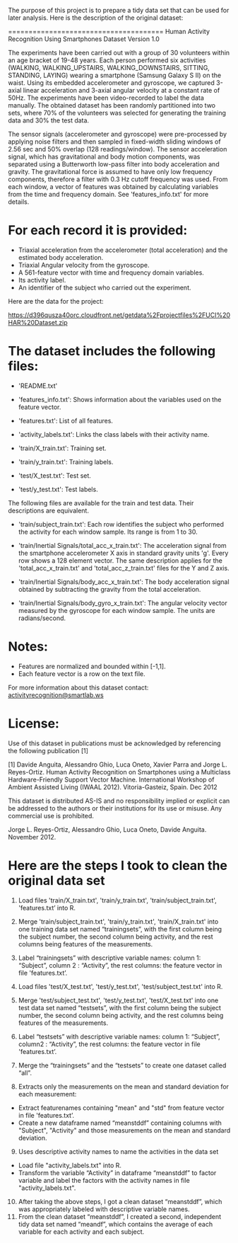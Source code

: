 The purpose of this project is to prepare a tidy data set that can be used for later analysis.  Here is the description of the original dataset:

======================================
Human Activity Recognition Using Smartphones Dataset
Version 1.0


The experiments have been carried out with a group of 30 volunteers within an age bracket of 19-48 years. Each person performed six activities (WALKING, WALKING_UPSTAIRS, WALKING_DOWNSTAIRS, SITTING, STANDING, LAYING) wearing a smartphone (Samsung Galaxy S II) on the waist. Using its embedded accelerometer and gyroscope, we captured 3-axial linear acceleration and 3-axial angular velocity at a constant rate of 50Hz. The experiments have been video-recorded to label the data manually. The obtained dataset has been randomly partitioned into two sets, where 70% of the volunteers was selected for generating the training data and 30% the test data. 

The sensor signals (accelerometer and gyroscope) were pre-processed by applying noise filters and then sampled in fixed-width sliding windows of 2.56 sec and 50% overlap (128 readings/window). The sensor acceleration signal, which has gravitational and body motion components, was separated using a Butterworth low-pass filter into body acceleration and gravity. The gravitational force is assumed to have only low frequency components, therefore a filter with 0.3 Hz cutoff frequency was used. From each window, a vector of features was obtained by calculating variables from the time and frequency domain. See 'features_info.txt' for more details. 

For each record it is provided:
======================================

- Triaxial acceleration from the accelerometer (total acceleration) and the estimated body acceleration.
- Triaxial Angular velocity from the gyroscope. 
- A 561-feature vector with time and frequency domain variables. 
- Its activity label. 
- An identifier of the subject who carried out the experiment.

Here are the data for the project:

https://d396qusza40orc.cloudfront.net/getdata%2Fprojectfiles%2FUCI%20HAR%20Dataset.zip


The dataset includes the following files:
=========================================

- 'README.txt'

- 'features_info.txt': Shows information about the variables used on the feature vector.

- 'features.txt': List of all features.

- 'activity_labels.txt': Links the class labels with their activity name.

- 'train/X_train.txt': Training set.

- 'train/y_train.txt': Training labels.

- 'test/X_test.txt': Test set.

- 'test/y_test.txt': Test labels.

The following files are available for the train and test data. Their descriptions are equivalent. 

- 'train/subject_train.txt': Each row identifies the subject who performed the activity for each window sample. Its range is from 1 to 30. 

- 'train/Inertial Signals/total_acc_x_train.txt': The acceleration signal from the smartphone accelerometer X axis in standard gravity units 'g'. Every row shows a 128 element vector. The same description applies for the 'total_acc_x_train.txt' and 'total_acc_z_train.txt' files for the Y and Z axis. 

- 'train/Inertial Signals/body_acc_x_train.txt': The body acceleration signal obtained by subtracting the gravity from the total acceleration. 

- 'train/Inertial Signals/body_gyro_x_train.txt': The angular velocity vector measured by the gyroscope for each window sample. The units are radians/second. 

Notes: 
======
- Features are normalized and bounded within [-1,1].
- Each feature vector is a row on the text file.

For more information about this dataset contact: activityrecognition@smartlab.ws

License:
========
Use of this dataset in publications must be acknowledged by referencing the following publication [1] 

[1] Davide Anguita, Alessandro Ghio, Luca Oneto, Xavier Parra and Jorge L. Reyes-Ortiz. Human Activity Recognition on Smartphones using a Multiclass Hardware-Friendly Support Vector Machine. International Workshop of Ambient Assisted Living (IWAAL 2012). Vitoria-Gasteiz, Spain. Dec 2012

This dataset is distributed AS-IS and no responsibility implied or explicit can be addressed to the authors or their institutions for its use or misuse. Any commercial use is prohibited.

Jorge L. Reyes-Ortiz, Alessandro Ghio, Luca Oneto, Davide Anguita. November 2012.



Here are the steps I took to clean the original data set
======================================

1.	Load files 'train/X_train.txt', 'train/y_train.txt', 'train/subject_train.txt', 'features.txt’ into R.

2.	Merge 'train/subject_train.txt', 'train/y_train.txt', 'train/X_train.txt' into one training data set named “trainingsets”, with the first column being the subject number, the second column being activity, and the rest columns being features of the measurements. 
3.	Label “trainingsets” with descriptive variable names: column 1: “Subject”, column 2 : “Activity”, the rest columns: the feature vector in file 'features.txt’.   

4.	Load files 'test/X_test.txt', 'test/y_test.txt', 'test/subject_test.txt' into R.

5.	Merge 'test/subject_test.txt', 'test/y_test.txt', 'test/X_test.txt' into one test data set named “testsets”, with the first column being the subject number, the second column being activity, and the rest columns being features of the measurements. 

6.	Label “testsets” with descriptive variable names: column 1: “Subject”, column2 : “Activity”, the rest columns: the feature vector in file 'features.txt’.   

7.	Merge the “trainingsets” and the “testsets” to create one dataset called “all”.  

8.	Extracts only the measurements on the mean and standard deviation for each measurement:

-	Extract featurenames containing "mean" and "std" from feature vector in file 'features.txt’. 
-	Create a new dataframe named “meanstddf” containing columns with "Subject", "Activity" and those measurements on the mean and standard deviation. 
9.	Uses descriptive activity names to name the activities in the data set
-	Load file "activity_labels.txt" into R. 
-	Transform the variable “Activity” in dataframe “meanstddf” to factor variable and label the factors with the activity names in file "activity_labels.txt". 
10.	After taking the above steps, I got a clean dataset “meanstddf”, which was appropriately labeled with descriptive variable names. 
11.	 From the clean dataset “meanstddf”, I created a second, independent tidy data set named “meandf”, which contains the average of each variable for each activity and each subject.
